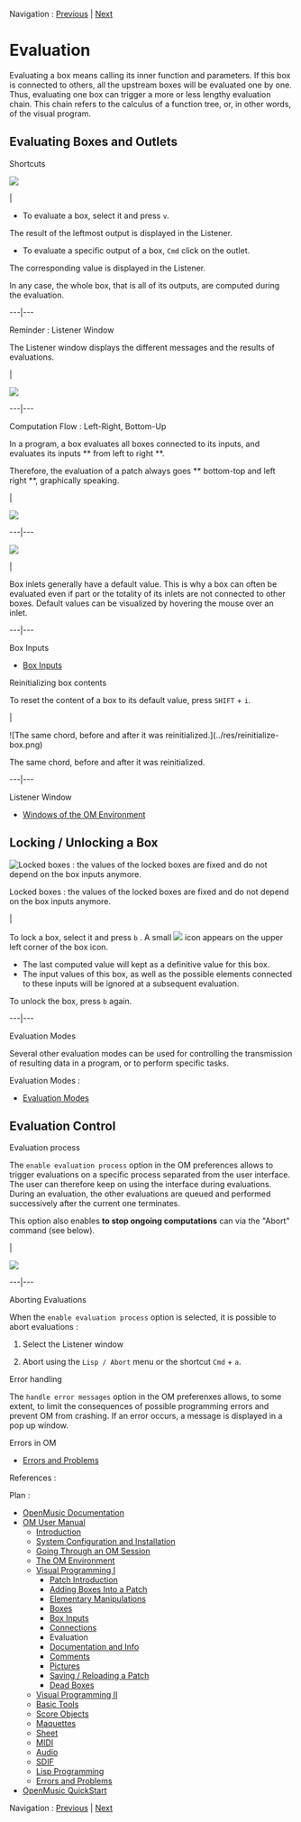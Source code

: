 Navigation : [Previous](Connections "page
précédente\(Connections\)") | [Next](DocAndInfo "page
suivante\(Documentation and Info\)")

# Evaluation

Evaluating a box means calling its inner function and parameters. If this box
is connected to others, all the upstream boxes will be evaluated one by one.
Thus, evaluating one box can trigger a more or less lengthy evaluation chain.
This chain refers to the calculus of a function tree, or, in other words, of
the visual program.

## Evaluating Boxes and Outlets

Shortcuts

![](../res/evaluation.png)

|

  * To evaluate a box, select it and press `v`. 

The result of the leftmost output is displayed in the Listener.

  * To evaluate a specific output of a box, `Cmd` click on the outlet. 

The corresponding value is displayed in the Listener.

In any case, the whole box, that is all of its outputs, are computed during
the evaluation.  
  
---|---  
  
Reminder : Listener Window

The Listener window displays the different messages and the results of
evaluations.

|

[![](../res/patchandlistener_1.png)](../res/patchandlistener.png "Cliquez pour
agrandir")  
  
---|---  
  
Computation Flow : Left-Right, Bottom-Up

In a program, a box evaluates all boxes connected to its inputs, and evaluates
its inputs ** from left to right **.

Therefore, the evaluation of a patch always goes ** bottom-top and left right
**, graphically speaking.

|

![](../res/downtop.png)  
  
---|---  
  
![](../res/defin.png)

|

Box inlets generally have a default value. This is why a box can often be
evaluated even if part or the totality of its inlets are not connected to
other boxes. Default values can be visualized by hovering the mouse over an
inlet.  
  
---|---  
  
Box Inputs

  * [Box Inputs](BoxInputs)

Reinitializing box contents

To reset the content of a box to its default value, press `SHIFT` \+ `i`.

|

![The same chord, before and after it was reinitialized.](../res/reinitialize-
box.png)

The same chord, before and after it was reinitialized.  
  
---|---  
  
Listener Window

  * [Windows of the OM Environment](MainWindows)

## Locking / Unlocking a Box

![Locked boxes : the values of the locked boxes are fixed and do not depend on
the box inputs anymore.](../res/lockedboxes.png)

Locked boxes : the values of the locked boxes are fixed and do not depend on
the box inputs anymore.

|

To lock a box, select it and press `b` . A small ![](../res/cross_icon.png)
icon appears on the upper left corner of the box icon.

  * The last computed value will kept as a definitive value for this box. 
  * The input values of this box, as well as the possible elements connected to these inputs will be ignored at a subsequent evaluation.

To unlock the box, press `b` again.  
  
---|---  
  
Evaluation Modes

Several other evaluation modes can be used for controlling the transmission of
resulting data in a program, or to perform specific tasks.

Evaluation Modes :

  * [Evaluation Modes](EvalModes)

## Evaluation Control

Evaluation process

The `enable evaluation process` option in the OM preferences allows to trigger
evaluations on a specific process separated from the user interface. The user
can therefore keep on using the interface during evaluations. During an
evaluation, the other evaluations are queued and performed successively after
the current one terminates.

This option also enables  **to stop ongoing computations** can via the "Abort"
command (see below).

|

![](../res/evaluation-prefs.png)  
  
---|---  
  
Aborting Evaluations

When the `enable evaluation process` option is selected, it is possible to
abort evaluations :

  1. Select the Listener window

  2. Abort using the `Lisp / Abort` menu or the shortcut `Cmd` \+ `a`.

Error handling

The `handle error messages` option in the OM preferenxes allows, to some
extent, to limit the consequences of possible programming errors and prevent
OM from crashing. If an error occurs, a message is displayed in a pop up
window.

Errors in OM

  * [Errors and Problems](errors)

References :

Plan :

  * [OpenMusic Documentation](OM-Documentation)
  * [OM User Manual](OM-User-Manual)
    * [Introduction](00-Sommaire)
    * [System Configuration and Installation](Installation)
    * [Going Through an OM Session](Goingthrough)
    * [The OM Environment](Environment)
    * [Visual Programming I](BasicVisualProgramming)
      * [Patch Introduction](ProgrammingIntro)
      * [Adding Boxes Into a Patch](AddingBoxes)
      * [Elementary Manipulations](ElementaryManips)
      * [Boxes](Boxes)
      * [Box Inputs](BoxInputs)
      * [Connections](Connections)
      * Evaluation
      * [Documentation and Info](DocAndInfo)
      * [Comments](Comments)
      * [Pictures](Pictures)
      * [Saving / Reloading a Patch](SavingPatch)
      * [Dead Boxes](DeadBox)
    * [Visual Programming II](AdvancedVisualProgramming)
    * [Basic Tools](BasicObjects)
    * [Score Objects](ScoreObjects)
    * [Maquettes](Maquettes)
    * [Sheet](Sheet)
    * [MIDI](MIDI)
    * [Audio](Audio)
    * [SDIF](SDIF)
    * [Lisp Programming](Lisp)
    * [Errors and Problems](errors)
  * [OpenMusic QuickStart](QuickStart-Chapters)

Navigation : [Previous](Connections "page
précédente\(Connections\)") | [Next](DocAndInfo "page
suivante\(Documentation and Info\)")

